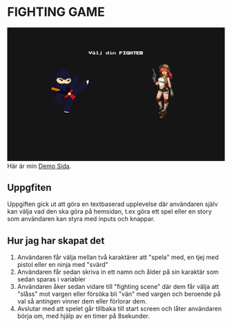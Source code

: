 # FIGHTING GAME
![Preview](./images/preview.png "Preview")
Här är min [Demo Sida](https://frontfelix.github.io/Labb-1/).

## Uppgfiten
Uppgiften gick ut att göra en textbaserad upplevelse där användaren själv kan välja vad den ska göra på hemsidan, t.ex göra ett spel eller en story som användaren kan styra med inputs och knappar.

## Hur jag har skapat det

1. Användaren får välja mellan två karaktärer att "spela" med, en tjej med pistol eller en ninja med "svärd"
2. Användaren får sedan skriva in ett namn och ålder på sin karaktär som sedan sparas i variabler
3. Användaren åker sedan vidare till "fighting scene" där dem får välja att "slåss" mot vargen eller försöka bli "vän" med vargen och beroende på val så antingen vinner dem eller förlorar dem.
4. Avslutar med att spelet går tillbaka till start screen och låter användaren börja om, med hjälp av en timer på 8sekunder.





